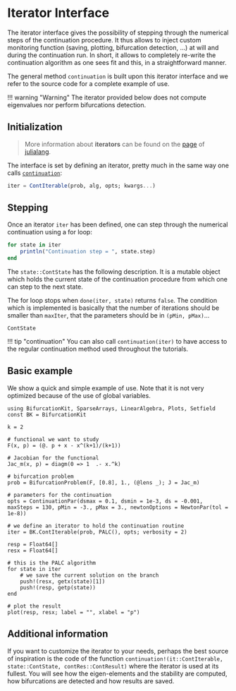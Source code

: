 # Iterator Interface

The iterator interface gives the possibility of stepping through the numerical steps of the continuation procedure. It thus allows to inject custom monitoring function (saving, plotting, bifurcation detection, ...) at will and during the continuation run. In short, it allows to completely re-write the continuation algorithm as one sees fit and this, in a straightforward manner.

The general method `continuation` is built upon this iterator interface and we refer to the source code for a complete example of use.


!!! warning "Warning"
    The iterator provided below does not compute eigenvalues nor perform bifurcations detection. 
    
## Initialization

> More information about **iterators** can be found on the [page](https://docs.julialang.org/en/v1/base/collections/#Collections-and-Data-Structures-1) of [julialang](https://docs.julialang.org/en/v1/).

The interface is set by defining an iterator, pretty much in the same way one calls [`continuation`](@ref):

```julia
iter = ContIterable(prob, alg, opts; kwargs...)
```

## Stepping

Once an iterator `iter` has been defined, one can step through the numerical continuation using a for loop:

```julia
for state in iter
	println("Continuation step = ", state.step)
end
```

The `state::ContState` has the following description. It is a mutable object which holds the current state of the continuation procedure from which one can step to the next state.

The for loop stops when `done(iter, state)` returns `false`. The condition which is implemented is basically that the number of iterations should be smaller than `maxIter`, that the parameters should be in `(pMin, pMax)`...

```@docs
ContState
```

!!! tip "continuation"
    You can also call `continuation(iter)` to have access to the regular continuation method used throughout the tutorials.

## Basic example

We show a quick and simple example of use. Note that it is not very optimized because of the use of global variables.

```@example ITERATOR
using BifurcationKit, SparseArrays, LinearAlgebra, Plots, Setfield
const BK = BifurcationKit

k = 2

# functional we want to study
F(x, p) = (@. p + x - x^(k+1)/(k+1))

# Jacobian for the functional
Jac_m(x, p) = diagm(0 => 1  .- x.^k)

# bifurcation problem
prob = BifurcationProblem(F, [0.8], 1., (@lens _); J = Jac_m)

# parameters for the continuation
opts = ContinuationPar(dsmax = 0.1, dsmin = 1e-3, ds = -0.001, maxSteps = 130, pMin = -3., pMax = 3., newtonOptions = NewtonPar(tol = 1e-8))

# we define an iterator to hold the continuation routine
iter = BK.ContIterable(prob, PALC(), opts; verbosity = 2)

resp = Float64[]
resx = Float64[]

# this is the PALC algorithm
for state in iter
	# we save the current solution on the branch
	push!(resx, getx(state)[1])
	push!(resp, getp(state))
end

# plot the result
plot(resp, resx; label = "", xlabel = "p")
```

## Additional information

If you want to customize the iterator to your needs, perhaps the best source of inspiration is the code of the function `continuation!(it::ContIterable, state::ContState, contRes::ContResult)` where the iterator is used at its fullest. You will see how the eigen-elements and the stability are computed, how bifurcations are detected and how results are saved.